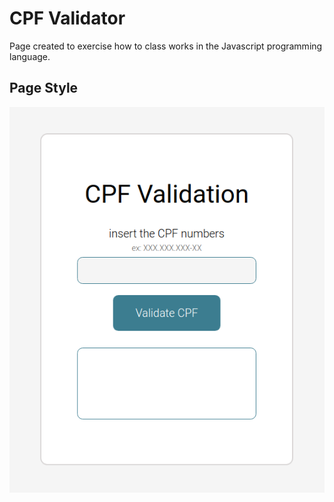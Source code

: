# CPF Validator

Page created to exercise how to class works in the Javascript programming language.

## Page Style

![CPF Validator](./img/page.png)
